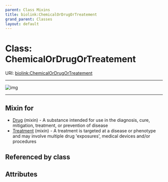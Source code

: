 ```yaml
---
parent: Class Mixins
title: biolink:ChemicalOrDrugOrTreatement
grand_parent: Classes
layout: default
---
```


# Class: ChemicalOrDrugOrTreatement




URI: [biolink:ChemicalOrDrugOrTreatement](https://w3id.org/biolink/vocab/ChemicalOrDrugOrTreatement)


---

![img](http://yuml.me/diagram/nofunky;dir:TB/class/[Treatment]uses%20-.-%3E[ChemicalOrDrugOrTreatement],[Drug]uses%20-.-%3E[ChemicalOrDrugOrTreatement],[Treatment],[Drug])

---


## Mixin for

 * [Drug](Drug.md) (mixin)  - A substance intended for use in the diagnosis, cure, mitigation, treatment, or prevention of disease
 * [Treatment](Treatment.md) (mixin)  - A treatment is targeted at a disease or phenotype and may involve multiple drug 'exposures', medical devices and/or procedures

## Referenced by class


## Attributes

